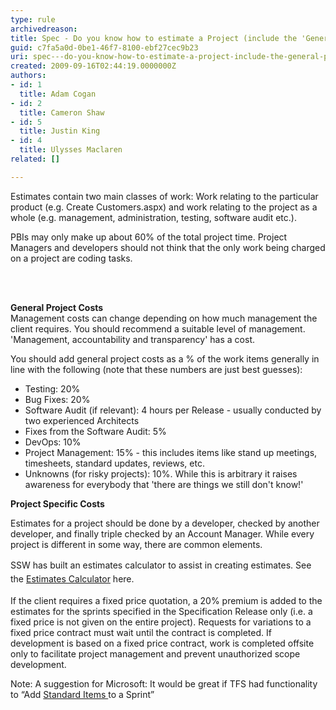 ```yaml
---
type: rule
archivedreason: 
title: Spec - Do you know how to estimate a Project (include the 'General Project Costs')?
guid: c7fa5a0d-0be1-46f7-8100-ebf27cec9b23
uri: spec---do-you-know-how-to-estimate-a-project-include-the-general-project-costs
created: 2009-09-16T02:44:19.0000000Z
authors:
- id: 1
  title: Adam Cogan
- id: 2
  title: Cameron Shaw
- id: 5
  title: Justin King
- id: 4
  title: Ulysses Maclaren
related: []

---
```




  <p>​Estimates&#160;contain two main classes of work&#58; Work&#160;relating to the particular product (e.g. Create Customers.aspx) and work relating to the project as a whole&#160;(e.g. management, administration, testing, software audit etc.). <br></p>
<p>PBIs may&#160;only make up about&#160;60% of the total project time. Project Managers and developers should not think that the only work being charged on a project are coding tasks.<br></p>
<br><excerpt class='endintro'></excerpt><br>

  <p>
    <strong>General Project Costs <br>
</strong>Management costs can change depending on how much management the client requires. You should&#160;recommend a suitable level of management. 'Management,&#160;accountability and transparency' has a cost. </p>
<p>You should add general project costs as a % of the work items generally in line with the following (note that these numbers are just best guesses)&#58;<br></p><ul>
    <li>Testing&#58; 20%​<br></li><li>Bug Fixes&#58; 20%<br></li>
    <li>Software Audit (if relevant)&#58; 4 hours per Release - usually conducted by two experienced Architects </li>
    <li>Fixes from the Software Audit&#58; 5% </li>
    <li>DevOps&#58; 10%<br></li><li>Project Management&#58; 15% - this includes items like stand up meetings, timesheets, standard updates, reviews, etc.<br></li>
    <li>Unknowns (for risky projects)&#58; 10%. While this is arbitrary it raises awareness for everybody ​that 'there are things we still don't know!'<br></li>
</ul>
<p><strong>Project Specific Costs </strong></p>
<p>Estimates for a project should&#160;be done by a developer, checked by another developer, and finally triple checked by an Account&#160;Manager. While every project is different in some way, there are common elements.&#160;<br></p><p>SSW has built an estimates calculator to assist in cre​ating estimates.&#160;<span style="line-height&#58;1.6;">See the </span><a href="https&#58;//projects.ssw.com.au/Templates/Forms/AllItems.aspx" style="line-height&#58;1.6;">Estimates Calculator</a>&#160;here.<br></p>
<p>​If the client requires a fixed price quotation, a 20% premium is added to the estimates for the sprints&#160;specified in the Specification Release only (i.e. a fixed price is not given on the entire project). Requests for variations to a fixed price contract must wait until the contract is completed. If development is based on a fixed price contract, work is completed offsite only to facilitate project management and prevent unauthorized scope development.​ </p>
<p>Note&#58;&#160;A suggestion for Microsoft&#58;&#160;It would be great if TFS&#160;had functionality to&#160;“Add <a href="http&#58;//www.ssw.com.au/ssw/Standards/BetterSoftwareSuggestions/TeamFoundationServer.aspx#StandardItems">Standard Items </a>to a Sprint”​ </p>



